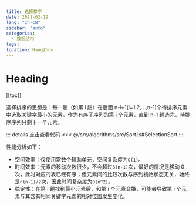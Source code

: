 ```yaml
---
title: 选择排序
date: 2021-02-19
lang: "zh-CN"
sidebar: "auto"
categories:
  - 数据结构
tags:
location: HangZhou
---
```


# Heading

[[toc]]

选择排序的思想是：每一趟（如第 i 趟）在后面 n-i+1(i=1,2,...,n-1)个待排序元素中选取关键字最小的元素，作为有序子序列的第 i 个元素，直到 n-1 趟选完，待排序序列只剩下一个元素。

::: details 点击查看代码
<<< @/src/algorithms/src/Sort.js#SelectionSort
:::

性能分析如下：

- 空间效率：仅使用常数个辅助单元，空间复杂度为`O(1)`。
- 时间效率：元素的移动次数很少，不会超过`3(n-1)`次，最好的情况是移动 0 次，此时对应的表已经有序；但元素间的比较次数与序列初始状态无关，始终是`n(n-1)/2`次，因此时间复杂度为`O(n^2)`。
- 稳定性：在第 i 趟找到最小元素后，和第 i 个元素交换，可能会导致第 i 个元素与其含有相同关键字元素的相对位置发生变化。
